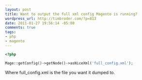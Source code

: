 ```yaml
--- 
layout: post
title: Want to output the full xml config Magento is running?
wordpress_url: http://timbroder.com/?p=813
date: 2011-01-27 19:56:14 -05:00
comments: true
tags: 
- php
- magento
---
```

``` php
<?php

Mage::getConfig()->getNode()->asNiceXml('full_config.xml');
```


Where full_config.xml is the file you want it dumped to. 
